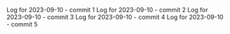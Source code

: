 Log for 2023-09-10 - commit 1
Log for 2023-09-10 - commit 2
Log for 2023-09-10 - commit 3
Log for 2023-09-10 - commit 4
Log for 2023-09-10 - commit 5
